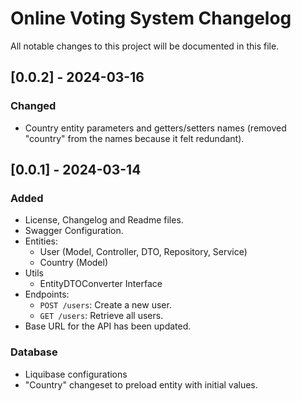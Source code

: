 # Online Voting System Changelog

All notable changes to this project will be documented in this file.

## [0.0.2] - 2024-03-16

### Changed

- Country entity parameters and getters/setters names (removed "country" from the names because it felt redundant).

## [0.0.1] - 2024-03-14

### Added

- License, Changelog and Readme files.
- Swagger Configuration.
- Entities:
  - User (Model, Controller, DTO, Repository, Service)
  - Country (Model)
- Utils
  - EntityDTOConverter Interface
- Endpoints:
  - `POST /users`: Create a new user.
  - `GET /users`: Retrieve all users.
- Base URL for the API has been updated.

### Database

- Liquibase configurations 
- "Country" changeset to preload entity with initial values.

